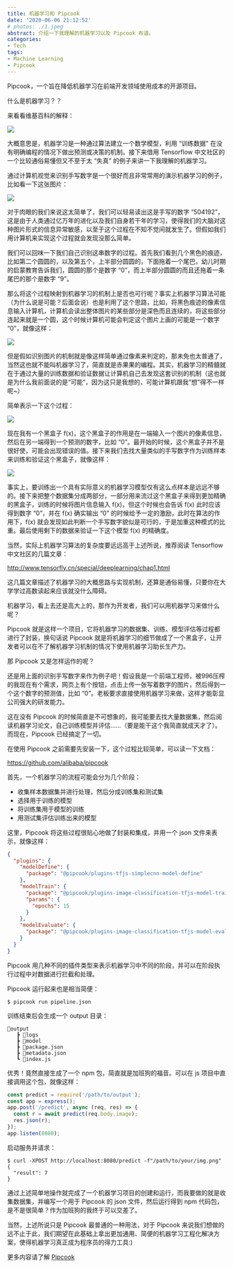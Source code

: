 ```yaml
---
title: 机器学习和 Pipcook
date: '2020-06-06 21:12:52'
# photos: ./1.jpeg
abstract: 介绍一下我理解的机器学习以及 Pipcook 布道。
categories:
- Tech
tags:
- Machine Learning
- Pipcook
---
```


Pipcook，一个旨在降低机器学习在前端开发领域使用成本的开源项目。

什么是机器学习？？

来看看维基百科的解释：

![](/images/ml-pipcook-wiki.png)

大概意思是，机器学习是一种通过算法建立一个数学模型，利用 “训练数据” 在没有明确编程的情况下做出预测或决策的机制。接下来借用 Tensorflow 中文社区的一个比较通俗易懂但又不至于太 “失真” 的例子来讲一下我理解的机器学习。

通过计算机视觉来识别手写数字是一个很好而且非常常用的演示机器学习的例子，比如看一下这张图片：

![](/images/ml-pipcook1.png)

对于肉眼的我们来说这太简单了，我们可以轻易读出这是手写的数字 “504192”，这是由于人类通过亿万年的进化以及我们自身若干年的学习，使得我们的大脑对这种图片形式的信息异常敏感，以至于这个过程在不知不觉间就发生了。但假如我们用计算机来实现这个过程就会发现没那么简单。

我们可以回味一下我们自己识别这串数字的过程。首先我们看到几个黑色的痕迹，比如第二个圆圆的，以及第五个，上半部分圆圆的，下面拖着一个尾巴，幼儿时期的启蒙教育告诉我们，圆圆的那个是数字 “0”，而上半部分圆圆的而且还拖着一条尾巴的那个是数字 “9”。

那么将这个过程映射到机器学习的机制上是否也可行呢？事实上机器学习算法可能（为什么说是可能？后面会说）也是利用了这个思路，比如，将黑色痕迹的像素信息输入计算机，计算机会读出整体图片的某些部分是深色而且连续的，将这些部分连起来就是一个圆，这个时候计算机可能会判定这个图片上画的可能是一个数字 “0”，就像这样：

![](/images/ml-pipcook2.png)

但是假如识别图片的机制就是像这样简单通过像素来判定的，那未免也太普通了，当然这也就不能叫机器学习了，简直就是赤果果的编程。其实，机器学习的精髓就在于通过大量的训练数据和验证数据让计算机自己去发现这套识别的机制（这也就是为什么我前面说的是“可能”，因为这只是我想的，可能计算机跟我“想”得不一样呢~）

简单表示一下这个过程：

![](/images/ml-pipcook-fx.png)

现在我有一个黑盒子 f(x)，这个黑盒子的作用是在一端输入一个图片的像素信息，然后在另一端得到一个预测的数字，比如 “0”。最开始的时候，这个黑盒子并不是很好使，可能会出现错误的值。接下来我们去找大量类似的手写数字作为训练样本来训练和验证这个黑盒子，就像这样：

![](/images/ml-pipcook3.png)

事实上，要训练出一个具有实际意义的机器学习模型仅有这么点样本是远远不够的。接下来把整个数据集分成两部分，一部分用来流过这个黑盒子来得到更加精确的黑盒子，训练的时候将图片信息输入 f(x)，但这个时候也会告诉 f(x) 此时应该得到数字 “0”，并在 f(x) 确实输出 “0” 的时候给予一定的激励，此时在算法的作用下，f(x) 就会发现如此判断一个手写数字貌似是可行的，于是加重这种模式的比重。最后使用剩下的数据来验证一下这个模型 f(x) 的精确度。

当然，实际上机器学习算法的复杂度要远远高于上述所说，推荐阅读 Tensorflow 中文社区的几篇文章：

http://www.tensorfly.cn/special/deeplearning/chap1.html

这几篇文章描述了机器学习的大概思路与实现机制，还算是通俗易懂，只要你在大学学过高数读起来应该就没什么障碍。

机器学习，看上去还是高大上的，那作为开发者，我们可以用机器学习来做什么呢？

Pipcook 就是这样一个项目，它将机器学习的数据集、训练、模型评估等过程都进行了封装，换句话说 Pipcook 就是将机器学习的细节做成了一个黑盒子，让开发者可以在不了解机器学习机制的情况下使用机器学习助长生产力。

那 Pipcook 又是怎样运作的呢？

还是用上面的识别手写数字来作为例子吧！假设我是一个前端工程师，被996压榨的我现在有个需求，网页上有个按钮，点击上传一张写着数字的图片，然后得到一个这个数字的预测值，比如 “0”。老板要求直接使用机器学习来做，这样才能彰显公司强大的研发能力。

这在没有 Pipcook 的时候简直是不可想象的，我可能要去找大量数据集，然后阅读机器学习论文，自己训练模型并评估......（要是能干这个我简直就成天才了）。而现在，Pipcook 已经搞定了一切。

在使用 Pipcook 之前需要先安装一下，这个过程比较简单，可以读一下文档：

https://github.com/alibaba/pipcook

首先，一个机器学习的流程可能会分为几个阶段：

* 收集样本数据集并进行处理，然后分成训练集和测试集
* 选择用于训练的模型
* 将训练集用于模型的训练
* 用测试集评估训练出来的模型

这里，Pipcook 将这些过程很贴心地做了封装和集成，并用一个 json 文件来表示，就像这样：

```json
{
  "plugins": {
    "modelDefine": {
      "package": "@pipcook/plugins-tfjs-simplecnn-model-define"
    },
    "modelTrain": {
      "package": "@pipcook/plugins-image-classification-tfjs-model-train",
      "params": {
        "epochs": 15
      }
    },
    "modelEvaluate": {
      "package": "@pipcook/plugins-image-classification-tfjs-model-evaluate"
    }
  }
}
```

Pipcook 用几种不同的插件类型来表示机器学习中不同的阶段，并可以在阶段执行过程中对数据进行拦截和处理。

Pipcook 运行起来也是相当简便：

```shell
$ pipcook run pipeline.json
```

训练结束后会生成一个 output 目录：

```
📂output
   ┣ 📂logs
   ┣ 📂model
   ┣ 📜package.json
   ┣ 📜metadata.json
   ┗ 📜index.js
```

优秀！竟然直接生成了一个 npm 包，简直就是加班狗的福音。可以在 js 项目中直接调用这个包，就像这样：

```js
const predict = require('/path/to/output');
const app = express();
app.post('/predict', async (req, res) => {
  const r = await predict(req.body.image);
  res.json(r);
});
app.listen(8080);
```

启动服务并请求：

```shell
$ curl -XPOST http://localhost:8080/predict -f"/path/to/your/img.png"
{
  "result": 7
}
```

通过上述简单地操作就完成了一个机器学习项目的创建和运行，而我要做的就是收集数据集，并编写一个用于 Pipcook 的 json 文件，然后运行得到 npm 代码包，是不是很简单？作为加班狗的我终于可以交差了。

当然，上述所说只是 Pipcook 最普通的一种用法，对于 Pipcook 来说我们想做的远不止于此，我们期望在此基础上拿出更加通用、简便的机器学习工程化解决方案，使得机器学习真正成为程序员的得力工具:)

更多内容请了解  [Pipcook](https://github.com/alibaba/pipcook)
